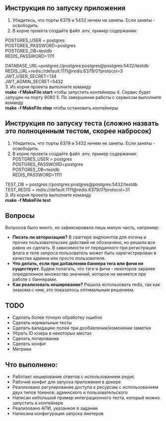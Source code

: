 ## Инструкция по запуску приложения 
1. Убедитесь, что порты 6379 и 5432 ничем не заняты. Если заняты - освободить.
2. В корне проекта создайте файл .env, пример содержания:</b>
   
 POSTGRES_USER = postgres </br>
 POSTGRES_PASSWORD=postgres</br>
 POSTGRES_DB=testdb</br>
 REDIS_PASSWORD=1111</br>
 
 DATABASE_URL=postgres://postgres:postgres@postgres:5432/testdb</br>
 REDIS_URL=redis://default:1111@redis:6379/0?protocol=3</br>
 JWT_USER_SECRET=134</br>
 JWT_ADMIN_SECRET=5432</br>
 3. Из корня проекта выполните команду </br>
**make -f MakeFile start** чтобы запустить контейнеры
4. Сервис будет запущен на порту 8080
5. По завершении работы с сервисом выполните команду </br>
**make -f MakeFile stop** чтобы остановить контейнеры

## Инструкция по запуску теста (сложно назвать это полноценным тестом, скорее набросок) 
1. Убедитесь, что порты 6379 и 5432 ничем не заняты. Если заняты - освободить.
2. В корне проекта создайте файл .env, пример содержания:</br>
 POSTGRES_USER = postgres </br>
 POSTGRES_PASSWORD=postgres</br>
 POSTGRES_DB=testdb</br>
 REDIS_PASSWORD=1111</br>
 
 TEST_DB = postgres://postgres:postgres@postgres:5432/testdb </br>
 TEST_REDIS = redis://default:1111@redis:6379/0?protocol=31</br>
 3. Из корня проекта выполните команду </br>
**make -f MakeFile test**

## Вопросы 
Вопросов было много, но зафиксировала лишь малую часть, например:
- **Писать ли авторизацию?** 
В сваггере эндпоинтов для логина и прочих пользовательских действий не обозначено, но решила все равно их сделать. 
В зависимости от переданного при регистрации флага в теле запроса пользователь может быть зарегистрирован в качестве админа или просто пользователя.
- **Что делать, если при добавлении баннера тега или фичи не существует.**
Будем полагать, что тэги и фичи - некоторое заранее определенное множество значений, 
которое не меняется при работе с баннерами.
- **Как реализовать кеширование?**
  Решила использовать redis, так как знакома с ним, это показалось оптимальным решением.
## TODO
- Сделать более точную обработку ошибок
- Сделать нормальные тесты
- Сделать валидацию полей при дообавлении/изменении заметки
- Убрать ID юзера в некоторых местах
- Сделать логирование
- Сделать конфиг
- Метрики
## Что выполнено: 
- Работает кеширование ответов с использованием редис
- Рабочий конфиг для запуска приложения в докере
- Реализовано регулирование доступа к ресурсам с использованием двух типов токенов: админского и пользовательского
- Написан небольшой пример интеграционного теста, который можно запустить в контейнере
- Реализовано АПИ, указанное в задании
- Написана конфигурация запуска линтеров

